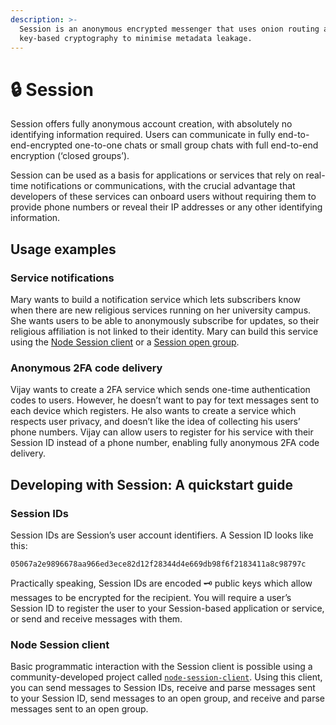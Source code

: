 ```yaml
---
description: >-
  Session is an anonymous encrypted messenger that uses onion routing and public
  key-based cryptography to minimise metadata leakage.
---
```


# 🔒 Session

Session offers fully anonymous account creation, with absolutely no identifying information required. Users can communicate in fully end-to-end-encrypted one-to-one chats or small group chats with full end-to-end encryption \(‘closed groups’\).

Session can be used as a basis for applications or services that rely on real-time notifications or communications, with the crucial advantage that developers of these services can onboard users without requiring them to provide phone numbers or reveal their IP addresses or any other identifying information.

## Usage examples

### Service notifications

Mary wants to build a notification service which lets subscribers know when there are new religious services running on her university campus. She wants users to be able to anonymously subscribe for updates, so their religious affiliation is not linked to their identity. Mary can build this service using the [Node Session client](https://github.com/hesiod-project/node-session-client) or a [Session open group](https://github.com/lozzax-io/session-open-group-server).

### Anonymous 2FA code delivery

Vijay wants to create a 2FA service which sends one-time authentication codes to users. However, he doesn’t want to pay for text messages sent to each device which registers. He also wants to create a service which respects user privacy, and doesn’t like the idea of collecting his users’ phone numbers. Vijay can allow users to register for his service with their Session ID instead of a phone number, enabling fully anonymous 2FA code delivery.

## Developing with Session: A quickstart guide

### Session IDs

Session IDs are Session’s user account identifiers. A Session ID looks like this:

`05067a2e9896678aa966ed3ece82d12f28344d4e669db98f6f2183411a8c98797c`

Practically speaking, Session IDs are encoded 🗝 public keys which allow messages to be encrypted for the recipient. You will require a user’s Session ID to register the user to your Session-based application or service, or send and receive messages with them.

### Node Session client

Basic programmatic interaction with the Session client is possible using a community-developed project called [`node-session-client`](https://github.com/hesiod-project/node-session-client/blob/master/sample.js). Using this client, you can send messages to Session IDs, receive and parse messages sent to your Session ID, send messages to an open group, and receive and parse messages sent to an open group.

